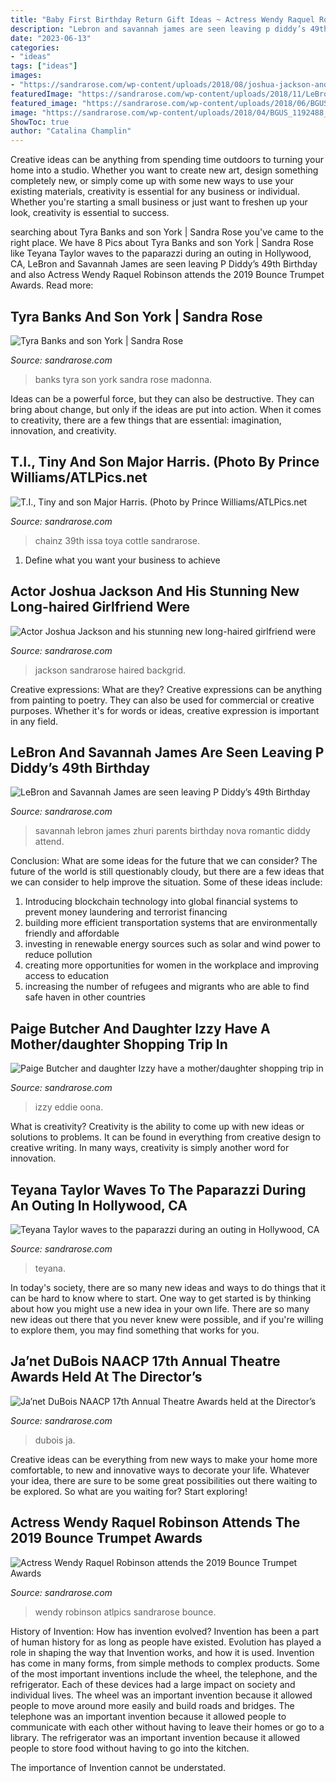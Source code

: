 ```yaml
---
title: "Baby First Birthday Return Gift Ideas ~ Actress Wendy Raquel Robinson Attends The 2019 Bounce Trumpet Awards"
description: "Lebron and savannah james are seen leaving p diddy’s 49th birthday"
date: "2023-06-13"
categories:
- "ideas"
tags: ["ideas"]
images:
- "https://sandrarose.com/wp-content/uploads/2018/08/joshua-jackson-and-girlfriend1.jpg"
featuredImage: "https://sandrarose.com/wp-content/uploads/2018/11/LeBron-James-Savannah.jpg"
featured_image: "https://sandrarose.com/wp-content/uploads/2018/06/BGUS_1259136_004.jpg"
image: "https://sandrarose.com/wp-content/uploads/2018/04/BGUS_1192488_027-1000x1500.jpg"
ShowToc: true
author: "Catalina Champlin"
---
```



Creative ideas can be anything from spending time outdoors to turning your home into a studio. Whether you want to create new art, design something completely new, or simply come up with some new ways to use your existing materials, creativity is essential for any business or individual. Whether you're starting a small business or just want to freshen up your look, creativity is essential to success.

	

		
searching about Tyra Banks and son York | Sandra Rose you've came to the right place. We have 8 Pics about Tyra Banks and son York | Sandra Rose like Teyana Taylor waves to the paparazzi during an outing in Hollywood, CA, LeBron and Savannah James are seen leaving P Diddy’s 49th Birthday and also Actress Wendy Raquel Robinson attends the 2019 Bounce Trumpet Awards. Read more:
		
    
## Tyra Banks And Son York | Sandra Rose

<img loading=lazy src="http://sandrarose.com/wp-content/uploads/2017/08/Tyra-Banks-and-son-BG.jpg" onerror="this.onerror=null;this.src='https://tse1.mm.bing.net/th?id=OIP.ZbXPSYubaLdMR8nUpRyUUQHaLH&amp;pid=15.1';" alt="Tyra Banks and son York | Sandra Rose">

_Source: sandrarose.com_

>banks tyra son york sandra rose madonna. 

	

Ideas can be a powerful force, but they can also be destructive. They can bring about change, but only if the ideas are put into action. When it comes to creativity, there are a few things that are essential: imagination, innovation, and creativity.

    
## T.I., Tiny And Son Major Harris. (Photo By Prince Williams/ATLPics.net

<img loading=lazy src="https://sandrarose.com/wp-content/uploads/2019/09/DSC_7277.jpg" onerror="this.onerror=null;this.src='https://tse1.mm.bing.net/th?id=OIP.Op55qhoGwpuwxR_9fZu8uwHaJ_&amp;pid=15.1';" alt="T.I., Tiny and son Major Harris. (Photo by Prince Williams/ATLPics.net">

_Source: sandrarose.com_

>chainz 39th issa toya cottle sandrarose. 

	

1. Define what you want your business to achieve 

    
## Actor Joshua Jackson And His Stunning New Long-haired Girlfriend Were

<img loading=lazy src="https://sandrarose.com/wp-content/uploads/2018/08/joshua-jackson-and-girlfriend1.jpg" onerror="this.onerror=null;this.src='https://tse4.mm.bing.net/th?id=OIP.I_ZmZzb2IO1p2RrVf5MDMwHaLH&amp;pid=15.1';" alt="Actor Joshua Jackson and his stunning new long-haired girlfriend were">

_Source: sandrarose.com_

>jackson sandrarose haired backgrid. 

	

Creative expressions: What are they?
Creative expressions can be anything from painting to poetry. They can also be used for commercial or creative purposes. Whether it's for words or ideas, creative expression is important in any field.

    
## LeBron And Savannah James Are Seen Leaving P Diddy’s 49th Birthday

<img loading=lazy src="https://sandrarose.com/wp-content/uploads/2018/11/LeBron-James-Savannah.jpg" onerror="this.onerror=null;this.src='https://tse4.mm.bing.net/th?id=OIP.PJtWlyGRhMfa_FBRz0vR8QHaLH&amp;pid=15.1';" alt="LeBron and Savannah James are seen leaving P Diddy’s 49th Birthday">

_Source: sandrarose.com_

>savannah lebron james zhuri parents birthday nova romantic diddy attend. 

	

Conclusion: What are some ideas for the future that we can consider?
The future of the world is still questionably cloudy, but there are a few ideas that we can consider to help improve the situation. Some of these ideas include: 
1. Introducing blockchain technology into global financial systems to prevent money laundering and terrorist financing 
2. building more efficient transportation systems that are environmentally friendly and affordable 
3. investing in renewable energy sources such as solar and wind power to reduce pollution 
4. creating more opportunities for women in the workplace and improving access to education 
5. increasing the number of refugees and migrants who are able to find safe haven in other countries 

    
## Paige Butcher And Daughter Izzy Have A Mother/daughter Shopping Trip In

<img loading=lazy src="https://sandrarose.com/wp-content/uploads/2018/04/BGUS_1192488_027-1000x1500.jpg" onerror="this.onerror=null;this.src='https://tse4.mm.bing.net/th?id=OIP.XWOiUe7iD4lR6A8PExHnUAHaLH&amp;pid=15.1';" alt="Paige Butcher and daughter Izzy have a mother/daughter shopping trip in">

_Source: sandrarose.com_

>izzy eddie oona. 

	

What is creativity?
Creativity is the ability to come up with new ideas or solutions to problems. It can be found in everything from creative design to creative writing. In many ways, creativity is simply another word for innovation.

    
## Teyana Taylor Waves To The Paparazzi During An Outing In Hollywood, CA

<img loading=lazy src="https://sandrarose.com/wp-content/uploads/2018/06/BGUS_1259136_004.jpg" onerror="this.onerror=null;this.src='https://tse1.mm.bing.net/th?id=OIP.Uvlnoj-ja10VFPq4uSNsEwHaLH&amp;pid=15.1';" alt="Teyana Taylor waves to the paparazzi during an outing in Hollywood, CA">

_Source: sandrarose.com_

>teyana. 

	

In today's society, there are so many new ideas and ways to do things that it can be hard to know where to start. One way to get started is by thinking about how you might use a new idea in your own life. There are so many new ideas out there that you never knew were possible, and if you're willing to explore them, you may find something that works for you.

    
## Ja’net DuBois NAACP 17th Annual Theatre Awards Held At The Director’s

<img loading=lazy src="https://sandrarose.com/wp-content/uploads/2020/02/Ja-Net-Dubois-wenn1145273-762x1500.jpg" onerror="this.onerror=null;this.src='https://tse1.mm.bing.net/th?id=OIP.71pYVrh86TJqrCr56FZs_gHaOl&amp;pid=15.1';" alt="Ja’net DuBois NAACP 17th Annual Theatre Awards held at the Director’s">

_Source: sandrarose.com_

>dubois ja. 

	

Creative ideas can be everything from new ways to make your home more comfortable, to new and innovative ways to decorate your life. Whatever your idea, there are sure to be some great possibilities out there waiting to be explored. So what are you waiting for? Start exploring!

    
## Actress Wendy Raquel Robinson Attends The 2019 Bounce Trumpet Awards

<img loading=lazy src="https://sandrarose.com/wp-content/uploads/2019/01/PAW_4558.jpg" onerror="this.onerror=null;this.src='https://tse4.mm.bing.net/th?id=OIP.sI9B8EUSyx4u3zbJKh_avQHaK0&amp;pid=15.1';" alt="Actress Wendy Raquel Robinson attends the 2019 Bounce Trumpet Awards">

_Source: sandrarose.com_

>wendy robinson atlpics sandrarose bounce. 

	

History of Invention: How has invention evolved?
Invention has been a part of human history for as long as people have existed. Evolution has played a role in shaping the way that Invention works, and how it is used. Invention has come in many forms, from simple methods to complex products. 
Some of the most important inventions include the wheel, the telephone, and the refrigerator. Each of these devices had a large impact on society and individual lives. The wheel was an important invention because it allowed people to move around more easily and build roads and bridges. The telephone was an important invention because it allowed people to communicate with each other without having to leave their homes or go to a library. The refrigerator was an important invention because it allowed people to store food without having to go into the kitchen. 

The importance of Invention cannot be understated.

